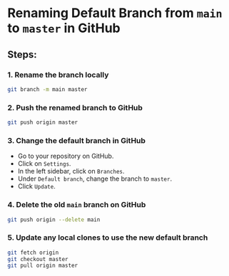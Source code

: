 # Renaming Default Branch from `main` to `master` in GitHub

## Steps:

### 1. Rename the branch locally

```bash
git branch -m main master
```

### 2. Push the renamed branch to GitHub

```bash
git push origin master
```

### 3. Change the default branch in GitHub

- Go to your repository on GitHub.
- Click on `Settings`.
- In the left sidebar, click on `Branches`.
- Under `Default branch`, change the branch to `master`.
- Click `Update`.

### 4. Delete the old `main` branch on GitHub

```bash
git push origin --delete main
```

### 5. Update any local clones to use the new default branch

```bash
git fetch origin
git checkout master
git pull origin master
```
